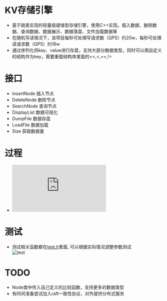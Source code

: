 # KV存储引擎
- 基于跳表实现的轻量级键值型存储引擎，使用C++实现。插入数据、删除数据、查询数据、数据展示、数据落盘、文件加载数据等
- 在随机写读情况下，该项目每秒可处理写请求数（QPS）约20w，每秒可处理读请求数（QPS）约18w
- 通过序列化将key、value进行存盘，支持大部分数据类型，同时可以用自定义的结构作为key，需要重载结构体里面的<<,<,==,!=
# 接口
- InsertNode 插入节点
- DeleteNode 删除节点
- SearchNode 查询节点
- DisplayList 数据可视化
- DumpFile    数据存盘
- LoadFile    数据加载
- Size        获取数据量
# 过程
- ![picture](https://github.com/hustlyhang/SkipList/blob/master/src/skiplist.md)
# 测试
- 测试相关函数都在[test.h](https://github.com/hustlyhang/SkipList/blob/master/Test.h)里面, 可以根据实际情况调整参数测试  
  ![test](https://github.com/hustlyhang/SkipList/blob/master/src/test.png)
# TODO
- Node类中传入自己定义的比较函数，支持更多的数据类型
- 有时间准备尝试加入raft一致性协议，对外提供分布式服务
